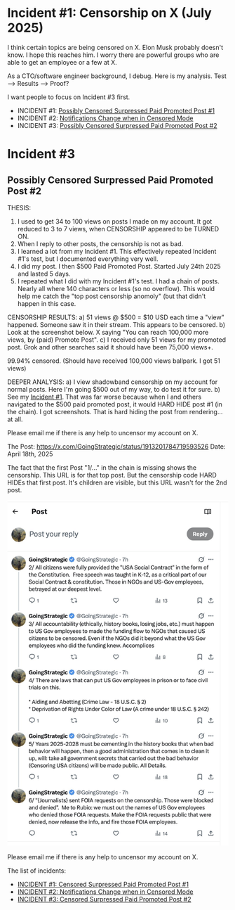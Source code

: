 # Incident #1: Censorship on X   (July 2025)

I think certain topics are being censored on X.  Elon Musk probably doesn't know. I hope this reaches him. I worry there are powerful groups who are able to get an employee or a few at X.

As a CTO/software engineer background, I debug. Here is my analysis. Test --> Results --> Proof?

I want people to focus on Incident #3 first.

* INCIDENT #1: [Possibly Censored Surpressed Paid Promoted Post #1](https://github.com/FreedomNow2025/X_Censorship/blob/main/Incident_1.md)
* INCIDENT #2: [Notifications Change when in Censored Mode](https://github.com/FreedomNow2025/X_Censorship/blob/main/Incident_2.md)
* INCIDENT #3: [Possibly Censored Surpressed Paid Promoted Post #2](https://github.com/FreedomNow2025/X_Censorship/blob/main/Incident_3.md)

# Incident #3
## Possibly Censored Surpressed Paid Promoted Post #2

THESIS:
1) I used to get 34 to 100 views on posts I made on my account. It got reduced to 3 to 7 views, when CENSORSHIP appeared to be TURNED ON.
2) When I reply to other posts, the censorship is not as bad.
3) I learned a lot from my Incident #1. This effectively repeated Incident #1's test, but I documented everything very well.
4) I did my post.  I then $500 Paid Promoted Post. Started July 24th 2025 and lasted 5 days.
5) I repeated what I did with my Incident #1's test. I had a chain of posts. Nearly all where 140 characters or less (so no overflow). This would help me catch the "top post censorship anomoly" (but that didn't happen in this case.

CENSORSHIP RESULTS:
a) 51 views @ $500 = $10 USD each time a "view" happened. Someone saw it in their stream.  This appears to be censored.
b) Look at the screenshot below.  X saying "You can reach 100,000 more views, by (paid) Promote Post".
c) I received only 51 views for my promoted post.  Grok and other searches said it should have been 75,000 views+.

99.94% censored.  (Should have received 100,000 views ballpark. I got 51 views)

DEEPER ANALYSIS:
a) I view shadowband censorship on my account for normal posts.  Here I'm going $500 out of my way, to do test it for sure.
b) See my [Incident #1](https://github.com/FreedomNow2025/Anti_Censorship_Holon/blob/main/Files/People.md). That was far worse because when I and others navigated to the $500 paid promoted post, it would HARD HIDE post #1 (in the chain). I got screenshots.  That is hard hiding the post from rendering... at all.





Please email me if there is any help to uncensor my account on X.

The Post: https://x.com/GoingStrategic/status/1913201784719593526
Date: April 18th, 2025

The fact that the first Post "1/..." in the chain is missing shows the censorship. This URL is for that top post. But the censorship code HARD HIDEs that first post. It's children are visible, but this URL wasn't for the 2nd post.

![The Post](https://github.com/FreedomNow2025/X_Censorship/blob/main/other/X_Censorship_Incident_1_April_18_2025.jpeg)

Please email me if there is any help to uncensor my account on X.

The list of incidents:
* [INCIDENT #1: Censored Surpressed Paid Promoted Post #1](https://github.com/FreedomNow2025/X_Censorship/blob/main/Incident_1.md)
* [INCIDENT #2: Notifications Change when in Censored Mode](https://github.com/FreedomNow2025/X_Censorship/blob/main/Incident_2.md)
* [INCIDENT #3: Censored Surpressed Paid Promoted Post #2](https://github.com/FreedomNow2025/X_Censorship/blob/main/Incident_3.md)



